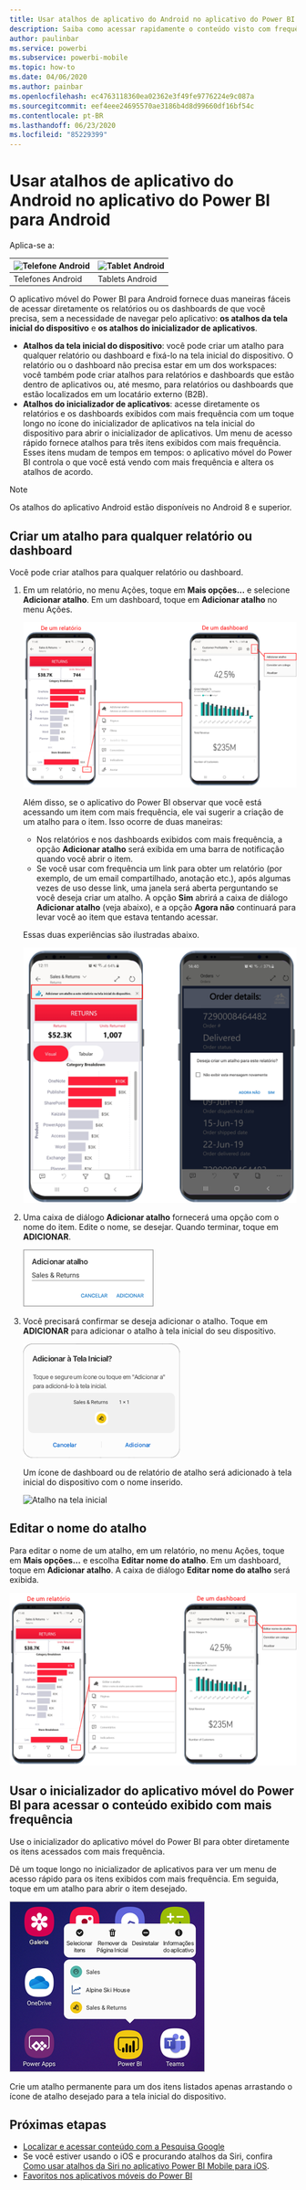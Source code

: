 ```yaml
---
title: Usar atalhos de aplicativo do Android no aplicativo do Power BI para Android
description: Saiba como acessar rapidamente o conteúdo visto com frequência diretamente com atalhos e a Pesquisa Google.
author: paulinbar
ms.service: powerbi
ms.subservice: powerbi-mobile
ms.topic: how-to
ms.date: 04/06/2020
ms.author: painbar
ms.openlocfilehash: ec4763118360ea02362e3f49fe9776224e9c087a
ms.sourcegitcommit: eef4eee24695570ae3186b4d8d99660df16bf54c
ms.contentlocale: pt-BR
ms.lasthandoff: 06/23/2020
ms.locfileid: "85229399"
---
```

# <a name="use-android-app-shortcuts-in-the-power-bi-android-app"></a>Usar atalhos de aplicativo do Android no aplicativo do Power BI para Android

Aplica-se a:

| ![Telefone Android](./media/mobile-app-quick-access-shortcuts/android-logo-40-px.png) | ![Tablet Android](./media/mobile-app-quick-access-shortcuts/android-logo-40-px.png) |
|:--- |:--- |
| Telefones Android |Tablets Android |

O aplicativo móvel do Power BI para Android fornece duas maneiras fáceis de acessar diretamente os relatórios ou os dashboards de que você precisa, sem a necessidade de navegar pelo aplicativo: **os atalhos da tela inicial do dispositivo** e **os atalhos do inicializador de aplicativos**.
 * **Atalhos da tela inicial do dispositivo**: você pode criar um atalho para qualquer relatório ou dashboard e fixá-lo na tela inicial do dispositivo. O relatório ou o dashboard não precisa estar em um dos workspaces: você também pode criar atalhos para relatórios e dashboards que estão dentro de aplicativos ou, até mesmo, para relatórios ou dashboards que estão localizados em um locatário externo (B2B).
 * **Atalhos do inicializador de aplicativos**: acesse diretamente os relatórios e os dashboards exibidos com mais frequência com um toque longo no ícone do inicializador de aplicativos na tela inicial do dispositivo para abrir o inicializador de aplicativos. Um menu de acesso rápido fornece atalhos para três itens exibidos com mais frequência. Esses itens mudam de tempos em tempos: o aplicativo móvel do Power BI controla o que você está vendo com mais frequência e altera os atalhos de acordo.

 >[!NOTE]
 >Os atalhos do aplicativo Android estão disponíveis no Android 8 e superior.

## <a name="create-a-shortcut-to-any-report-or-dashboard"></a>Criar um atalho para qualquer relatório ou dashboard

Você pode criar atalhos para qualquer relatório ou dashboard.

1. Em um relatório, no menu Ações, toque em **Mais opções...** e selecione **Adicionar atalho**. Em um dashboard, toque em **Adicionar atalho** no menu Ações.

   ![Menu de ações Adicionar atalho](media/mobile-app-quick-access-shortcuts/mobile-add-shortcut-action-menu.png)

   Além disso, se o aplicativo do Power BI observar que você está acessando um item com mais frequência, ele vai sugerir a criação de um atalho para o item. Isso ocorre de duas maneiras:
   * Nos relatórios e nos dashboards exibidos com mais frequência, a opção **Adicionar atalho** será exibida em uma barra de notificação quando você abrir o item.
   * Se você usar com frequência um link para obter um relatório (por exemplo, de um email compartilhado, anotação etc.), após algumas vezes de uso desse link, uma janela será aberta perguntando se você deseja criar um atalho. A opção **Sim** abrirá a caixa de diálogo **Adicionar atalho** (veja abaixo), e a opção **Agora não** continuará para levar você ao item que estava tentando acessar.
   
   Essas duas experiências são ilustradas abaixo.

   ![Barra de notificação de Adicionar atalho](media/mobile-app-quick-access-shortcuts/mobile-add-shortcut-banner.png)

 1. Uma caixa de diálogo **Adicionar atalho** fornecerá uma opção com o nome do item. Edite o nome, se desejar. Quando terminar, toque em **ADICIONAR**.

    ![Caixa de diálogo Adicionar atalho](media/mobile-app-quick-access-shortcuts/mobile-add-shortcut-dialog.png)

1. Você precisará confirmar se deseja adicionar o atalho. Toque em **ADICIONAR** para adicionar o atalho à tela inicial do seu dispositivo.

   ![Confirmar atalho](media/mobile-app-quick-access-shortcuts/mobile-confirm-shortcut.png)

   Um ícone de dashboard ou de relatório de atalho será adicionado à tela inicial do dispositivo com o nome inserido.

   ![Atalho na tela inicial](media/mobile-app-quick-access-shortcuts/mobile-shortcut-on-home-screen.png)

## <a name="edit-the-shortcut-name"></a>Editar o nome do atalho

Para editar o nome de um atalho, em um relatório, no menu Ações, toque em **Mais opções...** e escolha **Editar nome do atalho**. Em um dashboard, toque em **Adicionar atalho**. A caixa de diálogo **Editar nome do atalho** será exibida.

 ![Editar nome do atalho](media/mobile-app-quick-access-shortcuts/mobile-edit-shortcut.png)

## <a name="use-the-power-bi-mobile-app-launcher-to-access-frequently-viewed-content"></a>Usar o inicializador do aplicativo móvel do Power BI para acessar o conteúdo exibido com mais frequência

Use o inicializador do aplicativo móvel do Power BI para obter diretamente os itens acessados com mais frequência.

Dê um toque longo no inicializador de aplicativos para ver um menu de acesso rápido para os itens exibidos com mais frequência. Em seguida, toque em um atalho para abrir o item desejado.

![O menu de acesso rápido do inicializador do aplicativo móvel](media/mobile-app-quick-access-shortcuts/mobile-shortcut-from-quick-access-menu.png)

Crie um atalho permanente para um dos itens listados apenas arrastando o ícone de atalho desejado para a tela inicial do dispositivo.

## <a name="next-steps"></a>Próximas etapas
* [Localizar e acessar conteúdo com a Pesquisa Google](mobile-app-find-access-google-search.md)
* Se você estiver usando o iOS e procurando atalhos da Siri, confira [Como usar atalhos da Siri no aplicativo Power BI Mobile para iOS](mobile-apps-ios-siri-shortcuts.md).
* [Favoritos nos aplicativos móveis do Power BI](mobile-apps-favorites.md)

